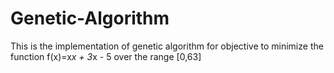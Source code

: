 # Genetic-Algorithm
This is the implementation of genetic algorithm for objective to minimize the function f(x)=x*x + 3*x - 5 over the range [0,63]
